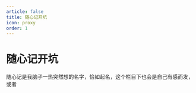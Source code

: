 ```yaml
---
article: false
title: 随心记开坑
icon: proxy
order: 1
---
```

# 随心记开坑
随心记是我脑子一热突然想的名字，恰如起名，这个栏目下也会是自己有感而发，或者